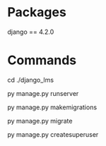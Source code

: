 # Packages

django == 4.2.0

# Commands

cd ./django_lms

py manage.py runserver

py manage.py makemigrations

py manage.py  migrate

py manage.py createsuperuser

